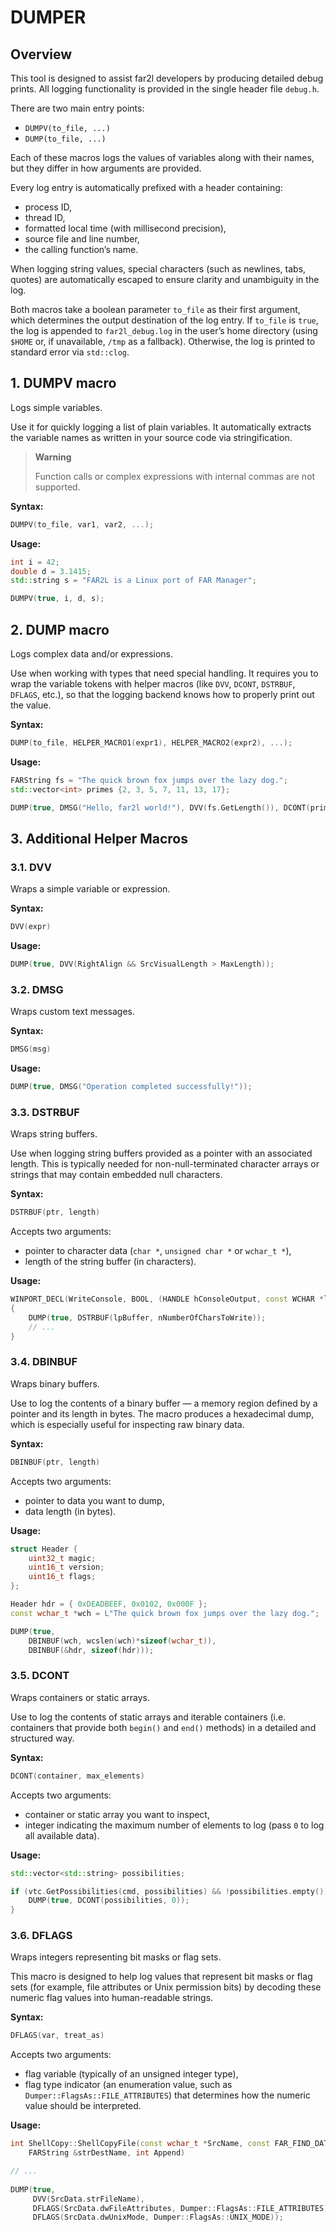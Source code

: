 # DUMPER

## Overview

This tool is designed to assist far2l developers by producing detailed debug prints. All logging functionality is provided in the single header file `debug.h`.

There are two main entry points:

- `DUMPV(to_file, ...)`
- `DUMP(to_file, ...)`

Each of these macros logs the values of variables along with their names, but they differ in how arguments are provided.

Every log entry is automatically prefixed with a header containing:

- process ID,
- thread ID,
- formatted local time (with millisecond precision),
- source file and line number,
- the calling function’s name.

When logging string values, special characters (such as newlines, tabs, quotes) are automatically escaped to ensure clarity and unambiguity in the log.

Both macros take a boolean parameter `to_file` as their first argument, which determines the output destination of the log entry. If `to_file` is `true`, the log is appended to `far2l_debug.log` in the user’s home directory (using `$HOME` or, if unavailable, `/tmp` as a fallback). Otherwise, the log is printed to standard error via `std::clog`.

## 1. DUMPV macro

Logs simple variables.

Use it for quickly logging a list of plain variables. It automatically extracts the variable names as written in your source code via stringification.

> **Warning**
> 
> Function calls or complex expressions with internal commas are not supported.

**Syntax:**

```cpp
DUMPV(to_file, var1, var2, ...);
```

**Usage:**

```cpp
int i = 42;
double d = 3.1415;
std::string s = "FAR2L is a Linux port of FAR Manager";

DUMPV(true, i, d, s);
```

## 2. DUMP macro

Logs complex data and/or expressions.

Use when working with types that need special handling. It requires you to wrap the variable tokens with helper macros (like `DVV`, `DCONT`, `DSTRBUF`, `DFLAGS`, etc.), so that the logging backend knows how to properly print out the value.

**Syntax:**

```cpp
DUMP(to_file, HELPER_MACRO1(expr1), HELPER_MACRO2(expr2), ...);
```

**Usage:**

```cpp
FARString fs = "The quick brown fox jumps over the lazy dog.";
std::vector<int> primes {2, 3, 5, 7, 11, 13, 17};

DUMP(true, DMSG("Hello, far2l world!"), DVV(fs.GetLength()), DCONT(primes, 0));
```


## 3. Additional Helper Macros

### 3.1. DVV

Wraps a simple variable or expression.

**Syntax:**

```cpp
DVV(expr)
```

**Usage:**

```cpp
DUMP(true, DVV(RightAlign && SrcVisualLength > MaxLength));
```


### 3.2. DMSG

Wraps custom text messages.

**Syntax:**

```cpp
DMSG(msg)
```

**Usage:**

```cpp
DUMP(true, DMSG("Operation completed successfully!"));
```

### 3.3. DSTRBUF

Wraps string buffers.

Use when logging string buffers provided as a pointer with an associated length. This is typically needed for non-null-terminated character arrays or strings that may contain embedded null characters.

**Syntax:**

```cpp
DSTRBUF(ptr, length)
```

Accepts two arguments:

- pointer to character data (`char *`, `unsigned char *` or `wchar_t *`),
- length of the string buffer (in characters).

**Usage:**

```cpp
WINPORT_DECL(WriteConsole, BOOL, (HANDLE hConsoleOutput, const WCHAR *lpBuffer, DWORD nNumberOfCharsToWrite, LPDWORD lpNumberOfCharsWritten, LPVOID lpReserved))
{
	DUMP(true, DSTRBUF(lpBuffer, nNumberOfCharsToWrite));
	// ...
}
```

### 3.4. DBINBUF

Wraps binary buffers.

Use to log the contents of a binary buffer — a memory region defined by a pointer and its length in bytes. The macro produces a hexadecimal dump, which is especially useful for inspecting raw binary data.

**Syntax:**

```cpp
DBINBUF(ptr, length)
```

Accepts two arguments:

- pointer to data you want to dump,
- data length (in bytes).

**Usage:**

```cpp
struct Header {
	uint32_t magic;
	uint16_t version;
	uint16_t flags;
};

Header hdr = { 0xDEADBEEF, 0x0102, 0x000F };
const wchar_t *wch = L"The quick brown fox jumps over the lazy dog.";

DUMP(true,
	DBINBUF(wch, wcslen(wch)*sizeof(wchar_t)),
	DBINBUF(&hdr, sizeof(hdr)));
```

### 3.5. DCONT

Wraps containers or static arrays.

Use to log the contents of static arrays and iterable containers (i.e. containers that provide both `begin()` and `end()` methods) in a detailed and structured way.

**Syntax:**

```cpp
DCONT(container, max_elements)
```

Accepts two arguments:

- container or static array you want to inspect,
- integer indicating the maximum number of elements to log (pass `0` to log all available data).

**Usage:**

```cpp
std::vector<std::string> possibilities;

if (vtc.GetPossibilities(cmd, possibilities) && !possibilities.empty()) {
	DUMP(true, DCONT(possibilities, 0));
}
```

### 3.6. DFLAGS

Wraps integers representing bit masks or flag sets.

This macro is designed to help log values that represent bit masks or flag sets (for example, file attributes or Unix permission bits) by decoding these numeric flag values into human-readable strings.

**Syntax:**

```cpp
DFLAGS(var, treat_as)
```

Accepts two arguments:

- flag variable (typically of an unsigned integer type),
- flag type indicator (an enumeration value, such as `Dumper::FlagsAs::FILE_ATTRIBUTES`) that determines how the numeric value should be interpreted.

**Usage:**

```cpp
int ShellCopy::ShellCopyFile(const wchar_t *SrcName, const FAR_FIND_DATA_EX &SrcData,
	FARString &strDestName, int Append)

// ...
     
DUMP(true,
	 DVV(SrcData.strFileName),
	 DFLAGS(SrcData.dwFileAttributes, Dumper::FlagsAs::FILE_ATTRIBUTES),
	 DFLAGS(SrcData.dwUnixMode, Dumper::FlagsAs::UNIX_MODE));
```
